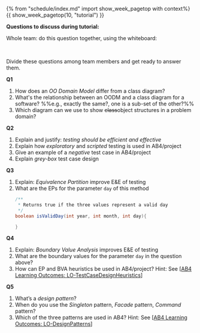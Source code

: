{% from "schedule/index.md" import show_week_pagetop with context%}
{{ show_week_pagetop(10, "tutorial") }}

**Questions to discuss during tutorial:**

Whole team: do this question together, using the whiteboard:

<div class="indented">
  <include src="../../book/modeling/modelingStructures/objectOrientedDomainModels/q-courseDomainModel.md" />
</div>
<br>

Divide these questions among team members and get ready to answer them.

**Q1**
1. How does an _OO Domain Model_ differ from a class diagram?
1. What's the relationship between an OODM and a class diagram for a software? %%e.g., exactly the same?, one is a sub-set of the other?%%
1. Which diagram can we use to show ~~class~~object structures in a problem domain?

**Q2**
1. Explain and justify: _testing should be efficient and effective_
1. Explain how _exploratory_ and _scripted_ testing is used in AB4/project
1. Give an example of a _negative_ test case in AB4/project
1. Explain _grey-box_ test case design

**Q3**
1. Explain: _Equivalence Partition_ improve E&E of testing
1. What are the EPs for the parameter `day` of this method
   ```java
   /**
    * Returns true if the three values represent a valid day
    */
   boolean isValidDay(int year, int month, int day){
   
   } 
   ```

**Q4**
1. Explain: _Boundary Value Analysis_ improves E&E of testing
1. What are the boundary values for the parameter `day` in the question above?
1. How can EP and BVA heuristics be used in AB4/project? Hint: See [[AB4 Learning Outcomes: LO-TestCaseDesignHeuristics]({{module_org}}/addressbook-level4/blob/master/docs/LearningOutcomes.adoc#apply-test-case-design-heuristics-code-lo-testcasedesignheuristics-code)]

**Q5**
1. What’s a _design pattern_?
1. When do you use the _Singleton_ pattern, _Facade_ pattern, _Command_ pattern?
1. Which of the three patterns are used in AB4? Hint: See [[AB4 Learning Outcomes: LO-DesignPatterns]({{module_org}}/addressbook-level4/blob/master/docs/LearningOutcomes.adoc#apply-design-patterns-code-lo-designpatterns-code)]


